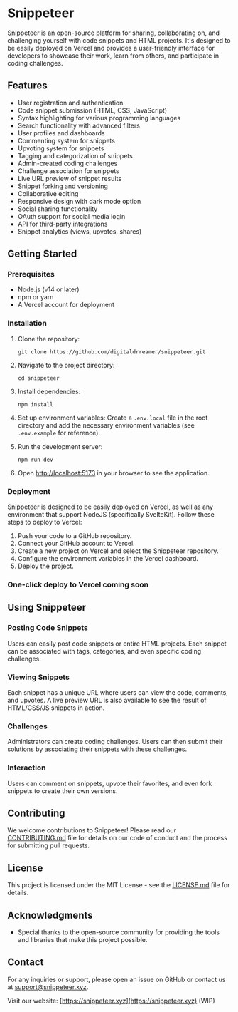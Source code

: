 # Snippeteer

Snippeteer is an open-source platform for sharing, collaborating on, and challenging yourself with code snippets and HTML projects. It's designed to be easily deployed on Vercel and provides a user-friendly interface for developers to showcase their work, learn from others, and participate in coding challenges.

## Features

- User registration and authentication
- Code snippet submission (HTML, CSS, JavaScript)
- Syntax highlighting for various programming languages
- Search functionality with advanced filters
- User profiles and dashboards
- Commenting system for snippets
- Upvoting system for snippets
- Tagging and categorization of snippets
- Admin-created coding challenges
- Challenge association for snippets
- Live URL preview of snippet results
- Snippet forking and versioning
- Collaborative editing
- Responsive design with dark mode option
- Social sharing functionality
- OAuth support for social media login
- API for third-party integrations
- Snippet analytics (views, upvotes, shares)

## Getting Started

### Prerequisites

- Node.js (v14 or later)
- npm or yarn
- A Vercel account for deployment

### Installation

1. Clone the repository:
   ```
   git clone https://github.com/digitaldrreamer/snippeteer.git
   ```

2. Navigate to the project directory:
   ```
   cd snippeteer
   ```

3. Install dependencies:
   ```
   npm install
   ```

4. Set up environment variables:
   Create a `.env.local` file in the root directory and add the necessary environment variables (see `.env.example` for reference).

5. Run the development server:
   ```
   npm run dev
   ```

6. Open [http://localhost:5173](http://localhost:5173) in your browser to see the application.

### Deployment

Snippeteer is designed to be easily deployed on Vercel, as well as any environment that support NodeJS (specifically SvelteKit). Follow these steps to deploy to Vercel:

1. Push your code to a GitHub repository.
2. Connect your GitHub account to Vercel.
3. Create a new project on Vercel and select the Snippeteer repository.
4. Configure the environment variables in the Vercel dashboard.
5. Deploy the project.

### One-click deploy to Vercel coming soon

## Using Snippeteer

### Posting Code Snippets
Users can easily post code snippets or entire HTML projects. Each snippet can be associated with tags, categories, and even specific coding challenges.

### Viewing Snippets
Each snippet has a unique URL where users can view the code, comments, and upvotes. A live preview URL is also available to see the result of HTML/CSS/JS snippets in action.

### Challenges
Administrators can create coding challenges. Users can then submit their solutions by associating their snippets with these challenges.

### Interaction
Users can comment on snippets, upvote their favorites, and even fork snippets to create their own versions.

## Contributing

We welcome contributions to Snippeteer! Please read our [CONTRIBUTING.md](CONTRIBUTING.md) file for details on our code of conduct and the process for submitting pull requests.

## License

This project is licensed under the MIT License - see the [LICENSE.md](LICENSE.md) file for details.

## Acknowledgments

- Special thanks to the open-source community for providing the tools and libraries that make this project possible.

## Contact

For any inquiries or support, please open an issue on GitHub or contact us at support@snippeteer.xyz.

Visit our website: [https://snippeteer.xyz](https://snippeteer.xyz) (WIP)
